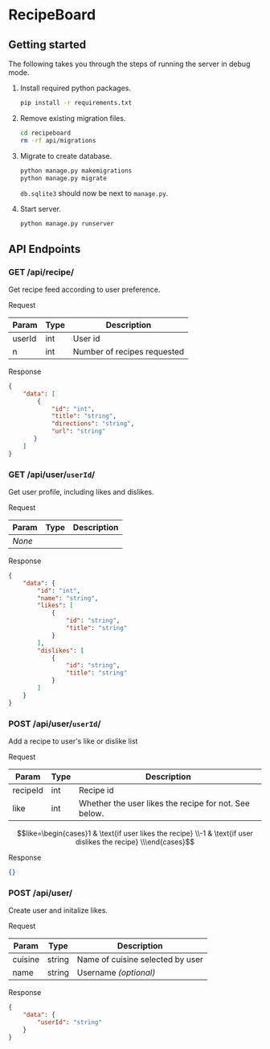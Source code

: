 # RecipeBoard

## Getting started

The following takes you through the steps of running the server in debug mode.

1. Install required python packages.

    ```bash
    pip install -r requirements.txt
    ```

2. Remove existing migration files.

    ```bash
    cd recipeboard
    rm -rf api/migrations
    ```

3. Migrate to create database.

    ```bash
    python manage.py makemigrations
    python manage.py migrate
    ```

    `db.sqlite3` should now be next to `manage.py`.

4. Start server.

    ```bash
    python manage.py runserver
    ```

## API Endpoints

### GET /api/recipe/

Get recipe feed according to user preference.

Request

| Param  | Type   | Description                 |
| ------ | ------ | --------------------------- |
| userId | int    | User id                     |
|      n | int    | Number of recipes requested |

Response

```json
{
    "data": [
        {
            "id": "int",
            "title": "string",
            "directions": "string",
            "url": "string"
       }
    ]
}
```

### GET /api/user/`userId`/

Get user profile, including likes and dislikes.

Request

| Param  | Type | Description |
| ------ | ---- | ----------- |
| *None* |      |             |

Response

```json
{
    "data": {
        "id": "int",
        "name": "string",
        "likes": [
            {
                "id": "string",
                "title": "string"
            }
        ],
        "dislikes": [
            {
                "id": "string",
                "title": "string"
            }
        ]
    }
}
```

### POST /api/user/`userId`/

Add a recipe to user's like or dislike list

Request

| Param    | Type | Description                                           |
| -------- | ---- |------------------------------------------------------ |
| recipeId | int  | Recipe id                                             |
| like     | int  | Whether the user likes the recipe for not. See below. |

$$like=\begin{cases}1 & \text{if user likes the recipe} \\-1 & \text{if user dislikes the recipe} \\\end{cases}$$

Response

```json
{}
```

### POST /api/user/

Create user and initalize likes.

Request

| Param   | Type   | Description                      |
| ------- | ------ | -------------------------------- |
| cuisine | string | Name of cuisine selected by user |
| name    | string | Username *(optional)*            |

Response

```json
{
    "data": {
        "userId": "string"
    }
}
```
